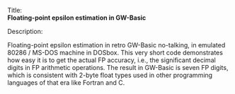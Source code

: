 Title:<br/>
<b>Floating-point epsilon estimation in GW-Basic</b>

Description:<br/>
<p>Floating-point epsilon estimation in retro GW-Basic no-talking, in emulated 80286 / MS-DOS machine in DOSbox. This very short code demonstrates how easy it is to get the actual FP accuracy, i.e., the significant decimal digits in FP arithmetic operations. The result in GW-Basic is seven FP digits, which is consistent with 2-byte float types used in other programming languages of that era like Fortran and C.
